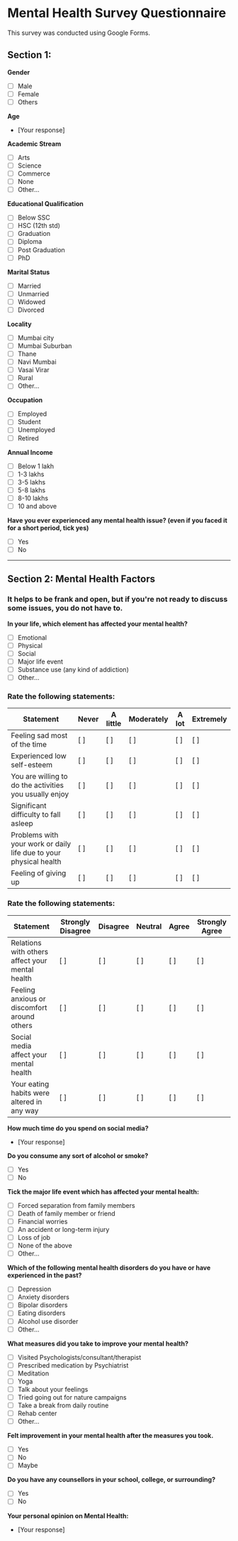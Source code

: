 # Mental Health Survey Questionnaire

This survey was conducted using Google Forms.

## Section 1: 

**Gender**  
- [ ] Male  
- [ ] Female  
- [ ] Others  

**Age**  
* [Your response]  

**Academic Stream**  
- [ ] Arts  
- [ ] Science  
- [ ] Commerce  
- [ ] None  
- [ ] Other…  

**Educational Qualification**  
- [ ] Below SSC  
- [ ] HSC (12th std)  
- [ ] Graduation  
- [ ] Diploma  
- [ ] Post Graduation  
- [ ] PhD  

**Marital Status**  
- [ ] Married  
- [ ] Unmarried  
- [ ] Widowed  
- [ ] Divorced  

**Locality**  
- [ ] Mumbai city  
- [ ] Mumbai Suburban  
- [ ] Thane  
- [ ] Navi Mumbai  
- [ ] Vasai Virar  
- [ ] Rural  
- [ ] Other…  

**Occupation**  
- [ ] Employed  
- [ ] Student  
- [ ] Unemployed  
- [ ] Retired  

**Annual Income**  
- [ ] Below 1 lakh  
- [ ] 1-3 lakhs  
- [ ] 3-5 lakhs  
- [ ] 5-8 lakhs  
- [ ] 8-10 lakhs  
- [ ] 10 and above  

**Have you ever experienced any mental health issue? (even if you faced it for a short period, tick yes)**  
- [ ] Yes  
- [ ] No  

---

## Section 2: Mental Health Factors

### It helps to be frank and open, but if you're not ready to discuss some issues, you do not have to.

**In your life, which element has affected your mental health?**  
- [ ] Emotional  
- [ ] Physical  
- [ ] Social  
- [ ] Major life event  
- [ ] Substance use (any kind of addiction)  
- [ ] Other…  

### Rate the following statements:
| Statement | Never | A little | Moderately | A lot | Extremely |
|-----------|-------|----------|------------|-------|-----------|
| Feeling sad most of the time | [ ] | [ ] | [ ] | [ ] | [ ] |
| Experienced low self-esteem | [ ] | [ ] | [ ] | [ ] | [ ] |
| You are willing to do the activities you usually enjoy | [ ] | [ ] | [ ] | [ ] | [ ] |
| Significant difficulty to fall asleep | [ ] | [ ] | [ ] | [ ] | [ ] |
| Problems with your work or daily life due to your physical health | [ ] | [ ] | [ ] | [ ] | [ ] |
| Feeling of giving up | [ ] | [ ] | [ ] | [ ] | [ ] |

### Rate the following statements:
| Statement | Strongly Disagree | Disagree | Neutral | Agree | Strongly Agree |
|-----------|-------------------|----------|---------|-------|-----------------|
| Relations with others affect your mental health | [ ] | [ ] | [ ] | [ ] | [ ] |
| Feeling anxious or discomfort around others | [ ] | [ ] | [ ] | [ ] | [ ] |
| Social media affect your mental health | [ ] | [ ] | [ ] | [ ] | [ ] |
| Your eating habits were altered in any way | [ ] | [ ] | [ ] | [ ] | [ ] |

**How much time do you spend on social media?**  
* [Your response]  

**Do you consume any sort of alcohol or smoke?**  
- [ ] Yes  
- [ ] No  

**Tick the major life event which has affected your mental health:**  
- [ ] Forced separation from family members  
- [ ] Death of family member or friend  
- [ ] Financial worries  
- [ ] An accident or long-term injury  
- [ ] Loss of job  
- [ ] None of the above  
- [ ] Other…  

**Which of the following mental health disorders do you have or have experienced in the past?**  
- [ ] Depression  
- [ ] Anxiety disorders  
- [ ] Bipolar disorders  
- [ ] Eating disorders  
- [ ] Alcohol use disorder  
- [ ] Other…  

**What measures did you take to improve your mental health?**  
- [ ] Visited Psychologists/consultant/therapist  
- [ ] Prescribed medication by Psychiatrist  
- [ ] Meditation  
- [ ] Yoga  
- [ ] Talk about your feelings  
- [ ] Tried going out for nature campaigns  
- [ ] Take a break from daily routine  
- [ ] Rehab center  
- [ ] Other…  

**Felt improvement in your mental health after the measures you took.**  
- [ ] Yes  
- [ ] No  
- [ ] Maybe  

**Do you have any counsellors in your school, college, or surrounding?**  
- [ ] Yes  
- [ ] No  

**Your personal opinion on Mental Health:**  
* [Your response]  
